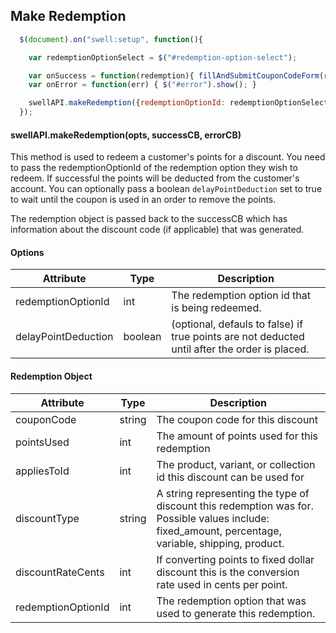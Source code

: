 ## Make Redemption
```javascript
  $(document).on("swell:setup", function(){

    var redemptionOptionSelect = $("#redemption-option-select");

    var onSuccess = function(redemption){ fillAndSubmitCouponCodeForm(redemption.couponCode); }
    var onError = function(err) { $("#error").show(); }

    swellAPI.makeRedemption({redemptionOptionId: redemptionOptionSelect.val() }, onSuccess, onError);
  });
```
#### swellAPI.makeRedemption(opts, successCB, errorCB)

This method is used to redeem a customer's points for a discount.  You need to pass the redemptionOptionId of the redemption option they wish to redeem.  If successful the points will be deducted from the customer's account.  You can optionally pass a boolean `delayPointDeduction` set to true to wait until the coupon is used in an order to remove the points.

The redemption object is passed back to the successCB which has information about the discount code (if applicable) that was generated.


#### Options

Attribute | Type | Description
--------- | ----------- | -----------
redemptionOptionId | int | The redemption option id that is being redeemed.
delayPointDeduction | boolean | (optional, defauls to false) if true points are not deducted until after the order is placed.

#### Redemption Object

Attribute | Type | Description
--------- | ----------- | -----------
couponCode | string | The coupon code for this discount
pointsUsed | int | The amount of points used for this redemption
appliesToId | int | The product, variant, or collection id this discount can be used for
discountType | string |  A string representing the type of discount this redemption was for.  Possible values include: fixed_amount, percentage, variable, shipping, product.
discountRateCents | int | If converting points to fixed dollar discount this is the conversion rate used in cents per point.
redemptionOptionId | int | The redemption option that was used to generate this redemption.
